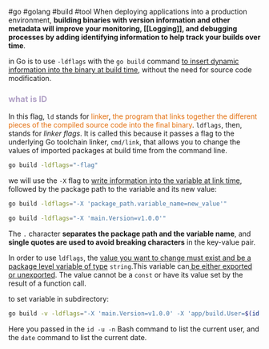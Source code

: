 #go #golang #build #tool 
When deploying applications into a production environment, **building binaries with version information and other metadata will improve your monitoring, [[Logging]], and debugging processes by adding identifying information to help track your builds over time**.

in Go is to use `-ldflags` with the `go build` command <u>to insert dynamic information into the binary at build time</u>, without the need for source code modification.

### <font color="#b2a2c7">what is ID</font>
In this flag, `ld` stands for <font color="#e36c09">linker</font>, <font color="#e36c09">the program that links together the different pieces of the compiled source code into the final binary</font>. `ldflags`, then, stands for _linker flags_. It is called this because it passes a flag to the underlying Go toolchain linker, `cmd/link`, that allows you to change the values of imported packages at build time from the command line.

```bash
go build -ldflags="-flag"
```

we will use the `-X` flag to <u>write information into the variable at link time</u>, followed by the package path to the variable and its new value:
```bash
go build -ldflags="-X 'package_path.variable_name=new_value'"

go build -ldflags="-X 'main.Version=v1.0.0'"
```
The `.` character **separates the package path and the variable name**, and **single quotes are used to avoid breaking characters** in the key-value pair.

In order to use `ldflags`, the <u>value you want to change must exist and be a package level variable of type</u> `string`.This variable can<u> be either exported or unexported</u>. The value cannot be a `const` or have its value set by the result of a function call.

to set variable in subdirectory:
```bash
go build -v -ldflags="-X 'main.Version=v1.0.0' -X 'app/build.User=$(id -u -n)' -X 'app/build.Time=$(date)'"
```
Here you passed in the `id -u -n` Bash command to list the current user, and the `date` command to list the current date.